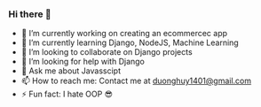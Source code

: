 ### Hi there 👋

- 🔭 I’m currently working on creating an ecommercec app
- 🌱 I’m currently learning Django, NodeJS, Machine Learning
- 👯 I’m looking to collaborate on Django projects
- 🤔 I’m looking for help with Django
- 💬 Ask me about Javasscipt
- 📫 How to reach me: Contact me at duonghuy1401@gmail.com
- ⚡ Fun fact: I hate OOP 😎
